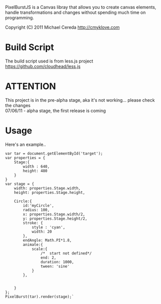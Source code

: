 PixelBurstJS is a Canvas libray that allows you to create canvas elements, handle transformations and changes without spending much time on programming.

Copyright (C) 2011 Michael Cereda http://cmyklove.com
  
Build Script
=========  
The build script used is from less.js project https://github.com/cloudhead/less.js  
  
ATTENTION
=========
This project is in the pre-alpha stage, aka it's not working... please check the changes  
 07/06/11 - alpha stage, the first release is coming  

Usage
=========
Here's an example..  

	var tar = document.getElementById('target');
	var properties = {
		Stage:{
			width : 640,
			height: 480
		}
	}
	var stage = {
		width: properties.Stage.width,
		height: properties.Stage.height,
		
		Circle:{
			id:'myCircle',
			radius: 100,
			x: properties.Stage.width/2,
			y: properties.Stage.height/2,
			stroke: {
				style : 'cyan',
				width: 20
			},
			endAngle: Math.PI*1.8,
			animate:{ 
				scale:{
					/*  start not defined*/
					end: 2,
					duration: 1000,
					tween: 'sine'
				}
			},
			

		}
	};
	PixelBurst(tar).render(stage);`
